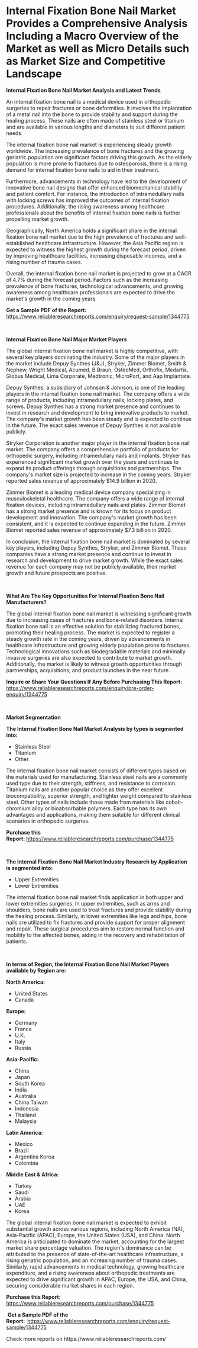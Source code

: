 <p><h1>Internal Fixation Bone Nail Market Provides a Comprehensive Analysis Including a Macro Overview of the Market as well as Micro Details such as Market Size and Competitive Landscape</h1></p><p><strong>Internal Fixation Bone Nail Market Analysis and Latest Trends</strong></p>
<p><p>An internal fixation bone nail is a medical device used in orthopedic surgeries to repair fractures or bone deformities. It involves the implantation of a metal nail into the bone to provide stability and support during the healing process. These nails are often made of stainless steel or titanium and are available in various lengths and diameters to suit different patient needs.</p><p>The internal fixation bone nail market is experiencing steady growth worldwide. The increasing prevalence of bone fractures and the growing geriatric population are significant factors driving this growth. As the elderly population is more prone to fractures due to osteoporosis, there is a rising demand for internal fixation bone nails to aid in their treatment.</p><p>Furthermore, advancements in technology have led to the development of innovative bone nail designs that offer enhanced biomechanical stability and patient comfort. For instance, the introduction of intramedullary nails with locking screws has improved the outcomes of internal fixation procedures. Additionally, the rising awareness among healthcare professionals about the benefits of internal fixation bone nails is further propelling market growth.</p><p>Geographically, North America holds a significant share in the internal fixation bone nail market due to the high prevalence of fractures and well-established healthcare infrastructure. However, the Asia Pacific region is expected to witness the highest growth during the forecast period, driven by improving healthcare facilities, increasing disposable incomes, and a rising number of trauma cases.</p><p>Overall, the internal fixation bone nail market is projected to grow at a CAGR of 4.7% during the forecast period. Factors such as the increasing prevalence of bone fractures, technological advancements, and growing awareness among healthcare professionals are expected to drive the market's growth in the coming years.</p></p>
<p><strong>Get a Sample PDF of the Report:&nbsp;</strong> <a href="https://www.reliableresearchreports.com/enquiry/request-sample/1344775">https://www.reliableresearchreports.com/enquiry/request-sample/1344775</a></p>
<p>&nbsp;</p>
<p><strong>Internal Fixation Bone Nail Major Market Players</strong></p>
<p><p>The global internal fixation bone nail market is highly competitive, with several key players dominating the industry. Some of the major players in the market include Depuy Synthes (J&J), Stryker, Zimmer Biomet, Smith & Nephew, Wright Medical, Acumed, B Braun, OsteoMed, Orthofix, Medartis, Globus Medical, Lima Corporate, Medtronic, MicroPort, and Aap Implantate.</p><p>Depuy Synthes, a subsidiary of Johnson & Johnson, is one of the leading players in the internal fixation bone nail market. The company offers a wide range of products, including intramedullary nails, locking plates, and screws. Depuy Synthes has a strong market presence and continues to invest in research and development to bring innovative products to market. The company's market growth has been steady and is expected to continue in the future. The exact sales revenue of Depuy Synthes is not available publicly.</p><p>Stryker Corporation is another major player in the internal fixation bone nail market. The company offers a comprehensive portfolio of products for orthopedic surgery, including intramedullary nails and implants. Stryker has experienced significant market growth over the years and continues to expand its product offerings through acquisitions and partnerships. The company's market size is projected to increase in the coming years. Stryker reported sales revenue of approximately $14.9 billion in 2020.</p><p>Zimmer Biomet is a leading medical device company specializing in musculoskeletal healthcare. The company offers a wide range of internal fixation devices, including intramedullary nails and plates. Zimmer Biomet has a strong market presence and is known for its focus on product development and innovation. The company's market growth has been consistent, and it is expected to continue expanding in the future. Zimmer Biomet reported sales revenue of approximately $7.3 billion in 2020.</p><p>In conclusion, the internal fixation bone nail market is dominated by several key players, including Depuy Synthes, Stryker, and Zimmer Biomet. These companies have a strong market presence and continue to invest in research and development to drive market growth. While the exact sales revenue for each company may not be publicly available, their market growth and future prospects are positive.</p></p>
<p>&nbsp;</p>
<p><strong>What Are The Key Opportunities For Internal Fixation Bone Nail Manufacturers?</strong></p>
<p><p>The global internal fixation bone nail market is witnessing significant growth due to increasing cases of fractures and bone-related disorders. Internal fixation bone nail is an effective solution for stabilizing fractured bones, promoting their healing process. The market is expected to register a steady growth rate in the coming years, driven by advancements in healthcare infrastructure and growing elderly population prone to fractures. Technological innovations such as biodegradable materials and minimally invasive surgeries are also expected to contribute to market growth. Additionally, the market is likely to witness growth opportunities through partnerships, acquisitions, and product launches in the near future.</p></p>
<p><strong>Inquire or Share Your Questions If Any Before Purchasing This Report:</strong> <a href="https://www.reliableresearchreports.com/enquiry/pre-order-enquiry/1344775">https://www.reliableresearchreports.com/enquiry/pre-order-enquiry/1344775</a></p>
<p>&nbsp;</p>
<p><strong>Market Segmentation</strong></p>
<p><strong>The Internal Fixation Bone Nail Market Analysis by types is segmented into:</strong></p>
<p><ul><li>Stainless Steel</li><li>Titanium</li><li>Other</li></ul></p>
<p><p>The internal fixation bone nail market consists of different types based on the materials used for manufacturing. Stainless steel nails are a commonly used type due to their strength, stiffness, and resistance to corrosion. Titanium nails are another popular choice as they offer excellent biocompatibility, superior strength, and lighter weight compared to stainless steel. Other types of nails include those made from materials like cobalt-chromium alloy or bioabsorbable polymers. Each type has its own advantages and applications, making them suitable for different clinical scenarios in orthopedic surgeries.</p></p>
<p><strong>Purchase this Report:&nbsp;</strong><a href="https://www.reliableresearchreports.com/purchase/1344775">https://www.reliableresearchreports.com/purchase/1344775</a></p>
<p>&nbsp;</p>
<p><strong>The Internal Fixation Bone Nail Market Industry Research by Application is segmented into:</strong></p>
<p><ul><li>Upper Extremities</li><li>Lower Extremities</li></ul></p>
<p><p>The internal fixation bone nail market finds application in both upper and lower extremities surgeries. In upper extremities, such as arms and shoulders, bone nails are used to treat fractures and provide stability during the healing process. Similarly, in lower extremities like legs and hips, bone nails are utilized to fix fractures and provide support for proper alignment and repair. These surgical procedures aim to restore normal function and mobility to the affected bones, aiding in the recovery and rehabilitation of patients.</p></p>
<p>&nbsp;</p>
<p><strong>In terms of Region, the Internal Fixation Bone Nail Market Players available by Region are:</strong></p>
<p>
    <p> <strong> North America: </strong>
        <ul>
            <li>United States</li>
            <li>Canada</li>
        </ul>
        </p> 
    <p> <strong> Europe: </strong>
        <ul>
            <li>Germany</li>
            <li>France</li>
            <li>U.K.</li>
            <li>Italy</li>
            <li>Russia</li>
        </ul>
        </p> 
    <p> <strong> Asia-Pacific: </strong>
        <ul>
            <li>China</li>
            <li>Japan</li>
            <li>South Korea</li>
            <li>India</li>
            <li>Australia</li>
            <li>China Taiwan</li>
            <li>Indonesia</li>
            <li>Thailand</li>
            <li>Malaysia</li>
        </ul>
        </p> 
    <p> <strong> Latin America: </strong>
        <ul>
            <li>Mexico</li>
            <li>Brazil</li>
            <li>Argentina Korea</li>
            <li>Colombia</li>
        </ul>
        </p> 
    <p> <strong> Middle East & Africa: </strong>
        <ul>
            <li>Turkey</li>
            <li>Saudi</li>
            <li>Arabia</li>
            <li>UAE</li>
            <li>Korea</li>
        </ul>
    </p>
    </p>
<p><p>The global internal fixation bone nail market is expected to exhibit substantial growth across various regions, including North America (NA), Asia-Pacific (APAC), Europe, the United States (USA), and China. North America is anticipated to dominate the market, accounting for the largest market share percentage valuation. The region's dominance can be attributed to the presence of state-of-the-art healthcare infrastructure, a rising geriatric population, and an increasing number of trauma cases. Similarly, rapid advancements in medical technology, growing healthcare expenditure, and a rising awareness about orthopedic treatments are expected to drive significant growth in APAC, Europe, the USA, and China, securing considerable market shares in each region.</p></p>
<p><strong>Purchase this Report: </strong><a href="https://www.reliableresearchreports.com/purchase/1344775">https://www.reliableresearchreports.com/purchase/1344775</a></p>
<p>&nbsp;<strong>Get a Sample PDF of the Report:&nbsp;&nbsp;</strong><a href="https://www.reliableresearchreports.com/enquiry/request-sample/1344775">https://www.reliableresearchreports.com/enquiry/request-sample/1344775</a></p>
<p><strong></strong></p>
<p>Check more reports on https://www.reliableresearchreports.com/</p>